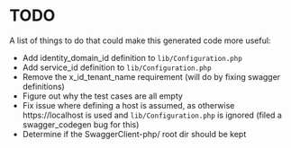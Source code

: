 # TODO

A list of things to do that could make this generated code more useful:

* Add identity_domain_id definition to `lib/Configuration.php`
* Add service_id definition to `lib/Configuration.php`
* Remove the x_id_tenant_name requirement (will do by fixing swagger definitions)
* Figure out why the test cases are all empty
* Fix issue where defining a host is assumed, as otherwise https://localhost is used and `lib/Configuration.php` is ignored (filed a swagger_codegen bug for this)
* Determine if the SwaggerClient-php/ root dir should be kept

